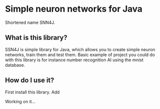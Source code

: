 # Simple neuron networks for Java
Shortened name SNN4J.

## What is this library?
SSN4J is simple library for Java, which allows you to create simple neuron networks, train them and test them. Basic example of project you could do with this library is for instance number recognition AI using the mnist database.

## How do I use it?
First install this library. Add 

Working on it...
